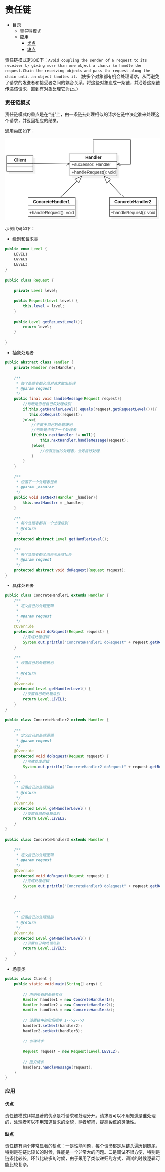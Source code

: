 # 责任链

- 目录
    - [责任链模式](#责任链模式)
    - [应用](#应用)
        - [优点](#优点)
        - [缺点](#缺点)

责任链模式定义如下：`Avoid coupling the sender of a request to its receiver by giving more than one object a chance to handle the request.Chain the receiving objects and pass the request along the chain until an object handles it.`（使多个对象都有机会处理请求，从而避免了请求的发送者和接受者之间的耦合关系。将这些对象连成一条链，并沿着这条链传递该请求，直到有对象处理它为止。）

### 责任链模式

责任链模式的重点是在“链”上，由一条链去处理相似的请求在链中决定谁来处理这个请求，并返回相应的结果。

通用类图如下：

<div align="left">
    <img src="https://github.com/lazecoding/Note/blob/main/images/pattern/责任链模式通用类图.png" width="600px">
</div>

示例代码如下：

- 级别和请求类

```java
public enum Level {
    LEVEL1,
    LEVEL2,
    LEVEL3;
}

public class Request {

    private Level level;

    public Request(Level level) {
        this.level = level;
    }

    public Level getRequestLevel(){
        return level;
    }

}
```

- 抽象处理者

```java
public abstract class Handler {
    private Handler nextHandler;

    /**
     * 每个处理者都必须对请求做出处理
     * @param request
     */
    public final void handleMessage(Request request){
        //判断是否是自己的处理级别
        if(this.getHandlerLevel().equals(request.getRequestLevel())){
           this.doRequest(request);
        }else{
            //不属于自己的处理级别
            //判断是否有下一个处理者
            if(this.nextHandler != null){
                this.nextHandler.handleMessage(request);
            }else{
                //没有适当的处理者，业务自行处理
            }
        }
    }

    /**
     * 设置下一个处理者是谁
     * @param _handler
     */
    public void setNext(Handler _handler){
        this.nextHandler = _handler;
    }

    /**
     * 每个处理者都有一个处理级别
     * @return
     */
    protected abstract Level getHandlerLevel();

    /**
     * 每个处理者都必须实现处理任务
     * @param request
     */
    protected abstract void doRequest(Request request);
}
```

- 具体处理者

```java
public class ConcreteHandler1 extends Handler {
    /**
     * 定义自己的处理逻辑
     *
     * @param request
     */
    @Override
    protected void doRequest(Request request) {
        //完成处理逻辑
        System.out.println("ConcreteHandler1 doRequest" + request.getRequestLevel() + " ...");
    }

    /**
     * 设置自己的处理级别
     *
     * @return
     */
    @Override
    protected Level getHandlerLevel() {
        //设置自己的处理级别
        return Level.LEVEL1;
    }
}

public class ConcreteHandler2 extends Handler {

    /**
     * 定义自己的处理逻辑
     * @param request
     */
    @Override
    protected void doRequest(Request request) {
        //完成处理逻辑
        System.out.println("ConcreteHandler2 doRequest" + request.getRequestLevel() + " ...");

    }
    /**
     * 设置自己的处理级别
     * @return
     */
    @Override
    protected Level getHandlerLevel() {
        //设置自己的处理级别
        return Level.LEVEL2;
    }
}

public class ConcreteHandler3 extends Handler {

    /**
     * 定义自己的处理逻辑
     * @param request
     */
    @Override
    protected void doRequest(Request request) {
        //完成处理逻辑
        System.out.println("ConcreteHandler3 doRequest" + request.getRequestLevel() + " ...");

    }


    /**
     * 设置自己的处理级别
     * @return
     */
    @Override
    protected Level getHandlerLevel() {
        //设置自己的处理级别
        return Level.LEVEL3;
    }
}
```

- 场景类

```java
public class Client {
    public static void main(String[] args) {

        // 声明所有的处理节点
        Handler handler1 = new ConcreteHandler1();
        Handler handler2 = new ConcreteHandler2();
        Handler handler3 = new ConcreteHandler3();

        // 设置链中的阶段顺序 1-->2-->3
        handler1.setNext(handler2);
        handler2.setNext(handler3);

        // 创建请求

        Request request = new Request(Level.LEVEL2);

        // 提交请求
        handler1.handleMessage(request);
    }
}
```
### 应用

#### 优点

责任链模式非常显著的优点是将请求和处理分开。请求者可以不用知道是谁处理的，处理者可以不用知道请求的全貌，两者解耦，提高系统的灵活性。

#### 缺点

责任链有两个非常显著的缺点：一是性能问题，每个请求都是从链头遍历到链尾，特别是在链比较长的时候，性能是一个非常大的问题。二是调试不很方便，特别是链条比较长，环节比较多的时候，由于采用了类似递归的方式，调试的时候逻辑可能比较复杂。